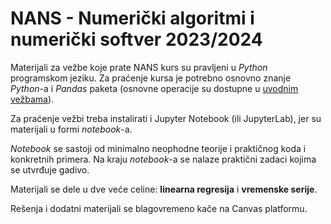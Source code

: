 # NANS - Numerički algoritmi i numerički softver 2023/2024

Materijali za vežbe koje prate NANS kurs su pravljeni u *Python* programskom jeziku.
Za praćenje kursa je potrebno osnovno znanje *Python*-a i *Pandas* paketa (osnovne operacije su dostupne u [uvodnim vežbama](1.%20Uvod%20u%20Python%20-%20nastavak/)).

Za praćenje vežbi treba instalirati i Jupyter Notebook (ili JupyterLab), jer su materijali u formi *notebook*-a.

*Notebook* se sastoji od minimalno neophodne teorije i praktičnog koda i konkretnih primera. Na kraju *notebook*-a se nalaze praktični zadaci kojima se utvrđuje gadivo.

Materijali se dele u dve veće celine: **linearna regresija** i **vremenske serije**.

Rešenja i dodatni materijali se blagovremeno kače na Canvas platformu.